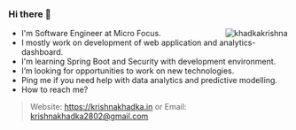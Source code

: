 ### Hi there 👋
<img align="right" src="https://github-readme-stats.vercel.app/api?username=khadkakrishna&show_icons=true&locale=en" alt="khadkakrishna" />


- I'm Software Engineer at Micro Focus.
- I mostly work on development of web application and analytics-dashboard.
- I'm learning Spring Boot and Security with development environment. 
- I’m looking for opportunities to work on new technologies.
- Ping me if you need help with data analytics and predictive modelling.
- How to reach me? 
> Website: https://krishnakhadka.in or Email: krishnakhadka2802@gmail.com
<!--
<h2 align="left">My Github Stats:</h2>

<p align="left">
	<a href="https://github.com/ryo-ma/github-profile-trophy"><img src="https://github-profile-trophy.vercel.app/?username=khadkakrishna&margin-w=5&margin-h=5&no-bg=true&no-frame=true&theme=onedark" alt="khadkakrishna" /></a>
</p>

<p><img align="left" src="https://github-readme-stats.vercel.app/api/top-langs?username=khadkakrishna&show_icons=true&locale=en&layout=compact" alt="khadkakrishna" /></p>
-->

